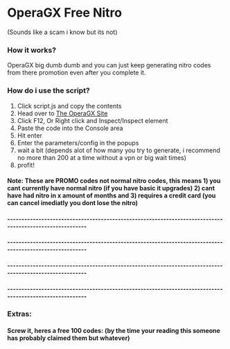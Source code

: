 # OperaGX Free Nitro

(Sounds like a scam i know but its not)

### How it works?

OperaGX big dumb dumb and you can just keep generating nitro codes from there promotion even after you complete it.

### How do i use the script?

1) Click script.js and copy the contents
2) Head over to [The OperaGX Site](https://www.opera.com/gx/discord-nitro)
3) Click F12, Or Right click and Inspect/Inspect element
4) Paste the code into the Console area
5) Hit enter
6) Enter the parameters/config in the popups
7) wait a bit (depends alot of how many you try to generate, i recommend no more than 200 at a time without a vpn or big wait times)
8) profit!

#### Note: These are PROMO codes not normal nitro codes, this means 1) you cant currently have normal nitro (if you have basic it upgrades) 2) cant have had nitro in x amount of months and 3) requires a credit card (you can cancel imediatly you dont lose the nitro)

#### --------------------------------------------------------------------------------------------------------
#### --------------------------------------------------------------------------------------------------------
#### --------------------------------------------------------------------------------------------------------
#### --------------------------------------------------------------------------------------------------------

### Extras:

#### Screw it, heres a free 100 codes: (by the time your reading this someone has probably claimed them but whatever)



